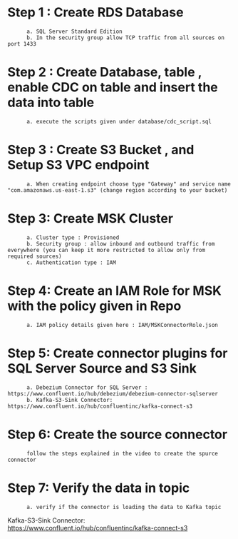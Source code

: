 # Step 1 : Create RDS Database
          a. SQL Server Standard Edition
          b. In the security group allow TCP traffic from all sources on port 1433


# Step 2 : Create Database, table , enable CDC on table and insert the data into table
          a. execute the scripts given under database/cdc_script.sql

# Step 3 : Create S3 Bucket , and Setup S3 VPC endpoint
          a. When creating endpoint choose type "Gateway" and service name "com.amazonaws.us-east-1.s3" (change region according to your bucket)


# Step 3: Create MSK Cluster
          a. Cluster type : Provisioned
          b. Security group : allow inbound and outbound traffic from everywhere (you can keep it more restricted to allow only from required sources)
          c. Authentication type : IAM 

# Step 4: Create an IAM Role for MSK with the policy given in Repo
          a. IAM policy details given here : IAM/MSKConnectorRole.json

# Step 5: Create connector plugins for SQL Server Source and S3 Sink
          a. Debezium Connector for SQL Server : https://www.confluent.io/hub/debezium/debezium-connector-sqlserver
          b. Kafka-S3-Sink Connector: https://www.confluent.io/hub/confluentinc/kafka-connect-s3

# Step 6: Create the source connector
          follow the steps explained in the video to create the spurce connector 

# Step 7: Verify the data in topic 
          a. verify if the connector is loading the data to Kafka topic
          
Kafka-S3-Sink Connector:
https://www.confluent.io/hub/confluentinc/kafka-connect-s3



